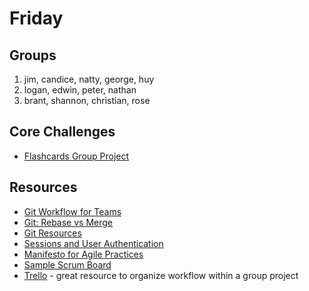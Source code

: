 # Friday

## Groups
1. jim, candice, natty, george, huy
2. logan, edwin, peter, nathan
3. brant, shannon, christian, rose

## Core Challenges
- [Flashcards Group
Project](../../../../web-flash-cards-1-multiple-decks-challenge)

## Resources
- [Git Workflow for Teams](https://gist.github.com/mikelikesbikes/ccbf4c7fd90e647138c6)
- [Git: Rebase vs Merge](http://gitguru.com/2009/02/03/rebase-v-merge-in-git/)
- [Git Resources](http://git-scm.com/book/en/v2/Getting-Started-About-Version-Control)
- [Sessions and User Authentication](https://talks.devbootcamp.com/sessions-and-user-authentication) 
- [Manifesto for Agile Practices](http://agilemanifesto.org/)
- [Sample Scrum Board](http://amareshv.files.wordpress.com/2011/03/fairydustboard_20110324.jpg)
- [Trello](https://trello.com/) - great resource to organize workflow within a group project
